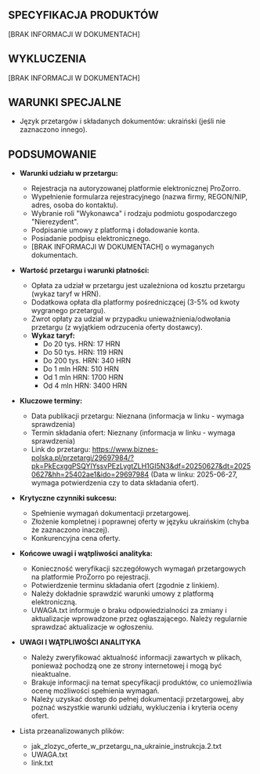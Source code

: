 ## SPECYFIKACJA PRODUKTÓW
[BRAK INFORMACJI W DOKUMENTACH]

## WYKLUCZENIA
[BRAK INFORMACJI W DOKUMENTACH]

## WARUNKI SPECJALNE
*   Język przetargów i składanych dokumentów: ukraiński (jeśli nie zaznaczono innego).

## PODSUMOWANIE

*   **Warunki udziału w przetargu:**
    *   Rejestracja na autoryzowanej platformie elektronicznej ProZorro.
    *   Wypełnienie formularza rejestracyjnego (nazwa firmy, REGON/NIP, adres, osoba do kontaktu).
    *   Wybranie roli "Wykonawca" i rodzaju podmiotu gospodarczego "Nierezydent".
    *   Podpisanie umowy z platformą i doładowanie konta.
    *   Posiadanie podpisu elektronicznego.
    *   [BRAK INFORMACJI W DOKUMENTACH] o wymaganych dokumentach.
*   **Wartość przetargu i warunki płatności:**
    *   Opłata za udział w przetargu jest uzależniona od kosztu przetargu (wykaz taryf w HRN).
    *   Dodatkowa opłata dla platformy pośredniczącej (3-5% od kwoty wygranego przetargu).
    *   Zwrot opłaty za udział w przypadku unieważnienia/odwołania przetargu (z wyjątkiem odrzucenia oferty dostawcy).
    *   **Wykaz taryf:**
        *   Do 20 tys. HRN: 17 HRN
        *   Do 50 tys. HRN: 119 HRN
        *   Do 200 tys. HRN: 340 HRN
        *   Do 1 mln HRN: 510 HRN
        *   Od 1 mln HRN: 1700 HRN
        *   Od 4 mln HRN: 3400 HRN
*   **Kluczowe terminy:**
    *   Data publikacji przetargu: Nieznana (informacja w linku - wymaga sprawdzenia)
    *   Termin składania ofert: Nieznany (informacja w linku - wymaga sprawdzenia)
    *   Link do przetargu: <https://www.biznes-polska.pl/przetargi/29697984/?pk=PkEcxggPSQYlYssvPEzLygtZLH1GI5N3&df=20250627&dt=20250627&hh=25402ae1&ido=29697984> (Data w linku: 2025-06-27, wymaga potwierdzenia czy to data składania ofert).
*   **Krytyczne czynniki sukcesu:**
    *   Spełnienie wymagań dokumentacji przetargowej.
    *   Złożenie kompletnej i poprawnej oferty w języku ukraińskim (chyba że zaznaczono inaczej).
    *   Konkurencyjna cena oferty.
*   **Końcowe uwagi i wątpliwości analityka:**
    *   Konieczność weryfikacji szczegółowych wymagań przetargowych na platformie ProZorro po rejestracji.
    *   Potwierdzenie terminu składania ofert (zgodnie z linkiem).
    *   Należy dokładnie sprawdzić warunki umowy z platformą elektroniczną.
    *   UWAGA.txt informuje o braku odpowiedzialności za zmiany i aktualizacje wprowadzone przez ogłaszającego. Należy regularnie sprawdzać aktualizacje w ogłoszeniu.

*   **UWAGI I WĄTPLIWOŚCI ANALITYKA**
    *   Należy zweryfikować aktualność informacji zawartych w plikach, ponieważ pochodzą one ze strony internetowej i mogą być nieaktualne.
    *   Brakuje informacji na temat specyfikacji produktów, co uniemożliwia ocenę możliwości spełnienia wymagań.
    *   Należy uzyskać dostęp do pełnej dokumentacji przetargowej, aby poznać wszystkie warunki udziału, wykluczenia i kryteria oceny ofert.

*   Lista przeanalizowanych plików:
    *   jak_zlozyc_oferte_w_przetargu_na_ukrainie_instrukcja.2.txt
    *   UWAGA.txt
    *   link.txt
